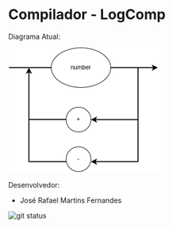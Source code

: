 # Compilador - LogComp

Diagrama Atual:

<img src=Roteiro1.png>

Desenvolvedor:
- José Rafael Martins Fernandes

![git status](http://3.129.230.99/svg/josermf2/compilatorLogComp/)

